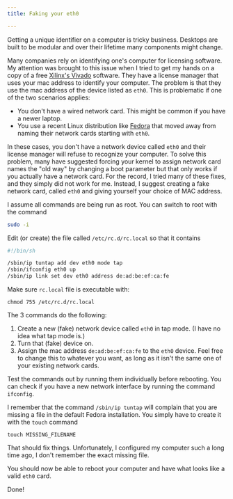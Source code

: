 ```yaml
---
title: Faking your eth0

---
```


Getting a unique identifier on a computer is tricky business. Desktops are
built to be modular and over their lifetime many components might change.

Many companies rely on identifying one's computer for
licensing software. My attention was brought to this issue when I tried to get
my hands on a copy of a free [Xilinx's
Vivado](http://www.xilinx.com/products/design-tools/vivado.html) software.
They have a license manager that uses your mac address to identify your
computer.  The problem is that they use the mac address of the device listed as
`eth0`. This is problematic if one of the two scenarios applies:

  * You don't have a wired network card. This might be common if you have a newer laptop.
  * You use a recent Linux distribution like [Fedora](fedoraproject.org) that moved away from naming their network
cards starting with `eth0`.

In these cases, you don't have a network device called `eth0` and their license
manager will refuse to recognize your computer. To solve this problem, many have
suggested forcing your kernel to assign network card names the "old way" by
changing a boot parameter but that only works if you actually have a network card. For the record, I tried many of these fixes, and they simply did not
work for me.  Instead, I suggest creating a fake network card, called `eth0` and
giving yourself your choice of MAC address.


I assume all commands are being run as root. You can switch to root with the command

```sh
sudo -i
```

Edit (or create) the file called `/etc/rc.d/rc.local` so that it contains

```sh
#!/bin/sh

/sbin/ip tuntap add dev eth0 mode tap
/sbin/ifconfig eth0 up
/sbin/ip link set dev eth0 address de:ad:be:ef:ca:fe
```

Make sure `rc.local` file is executable with:
```
chmod 755 /etc/rc.d/rc.local
```

The 3 commands do the following:

  1. Create a new (fake) network device called `eth0` in tap mode. (I have no idea what tap mode is.)
  2. Turn that (fake) device on.
  3. Assign the mac address `de:ad:be:ef:ca:fe` to the `eth0` device. Feel free to change this to whatever you want, as long as it isn't the same one of your existing network cards.

Test the commands out by running them individually before rebooting.
You can check if you have a new network interface by running the command `ifconfig`.

I remember that the command `/sbin/ip tuntap` will complain that you are
missing a file in the default Fedora installation. You simply have to create it with the `touch` command

```
touch MISSING_FILENAME
```
That should fix things. Unfortunately, I configured my computer such a long time ago, I don't remember the exact missing file.

You should now be able to reboot your computer and have what looks like a valid `eth0` card.

Done!
